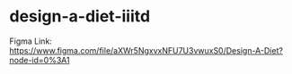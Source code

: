 # design-a-diet-iiitd

Figma Link: https://www.figma.com/file/aXWr5NgxvxNFU7U3vwuxS0/Design-A-Diet?node-id=0%3A1

